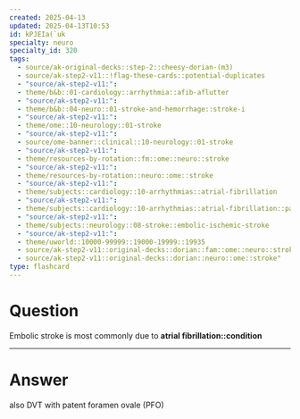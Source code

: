 ```yaml
---
created: 2025-04-13
updated: 2025-04-13T10:53
id: kPJEIa(`uk
specialty: neuro
specialty_id: 320
tags:
  - source/ak-original-decks::step-2::cheesy-dorian-(m3)
  - source/ak-step2-v11::!flag-these-cards::potential-duplicates
  - "source/ak-step2-v11:": 
  - theme/b&b::01-cardiology::arrhythmia::afib-aflutter
  - "source/ak-step2-v11:": 
  - theme/b&b::04-neuro::01-stroke-and-hemorrhage::stroke-i
  - "source/ak-step2-v11:": 
  - theme/ome::10-neurology::01-stroke
  - "source/ak-step2-v11:": 
  - source/ome-banner::clinical::10-neurology::01-stroke
  - "source/ak-step2-v11:": 
  - theme/resources-by-rotation::fm::ome::neuro::stroke
  - "source/ak-step2-v11:": 
  - theme/resources-by-rotation::neuro::ome::stroke
  - "source/ak-step2-v11:": 
  - theme/subjects::cardiology::10-arrhythmias::atrial-fibrillation
  - "source/ak-step2-v11:": 
  - theme/subjects::cardiology::10-arrhythmias::atrial-fibrillation::pathophysiology
  - "source/ak-step2-v11:": 
  - theme/subjects::neurology::08-stroke::embolic-ischemic-stroke
  - "source/ak-step2-v11:": 
  - theme/uworld::10000-99999::19000-19999::19935
  - source/ak-step2-v11::original-decks::dorian::fam::ome::neuro::stroke
  - source/ak-step2-v11::original-decks::dorian::neuro::ome::stroke"
type: flashcard
---
```


# Question
Embolic stroke is most commonly due to **atrial fibrillation::condition**

---

# Answer
also DVT with patent foramen ovale (PFO)